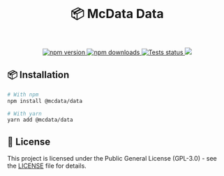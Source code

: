 <div align="center">
  <br />
  <h1>📦 McData Data</h1>
  <br />
	<p>
		<a href="https://www.npmjs.com/package/@mcdata/data">
      <img 
        src="https://img.shields.io/npm/v/@mcdata/data" 
        alt="npm version" 
      />
    </a>
		<a href="https://www.npmjs.com/package/@mcdata/data">
      <img 
        src="https://img.shields.io/npm/dt/@mcdata/data" 
        alt="npm downloads" 
      />
    </a>
		<a href="https://github.com/mcdata-dev/mcdata-data/actions">
      <img 
        src="https://github.com/mcdata-dev/mcdata-data/actions/workflows/tests.yml/badge.svg" 
        alt="Tests status" 
      />
    </a>
    <a href="https://codecov.io/gh/mcdata-dev/mcdata-data">
      <img src="https://codecov.io/gh/mcdata-dev/mcdata-data/graph/badge.svg?token=HMAP40BDEZ" />
    </a>
	</p>
</div>

## 📦 Installation

```bash
# With npm
npm install @mcdata/data

# With yarn
yarn add @mcdata/data
```

## 📜 License

This project is licensed under the Public General License (GPL-3.0) - see the [LICENSE](LICENSE) file for details.
